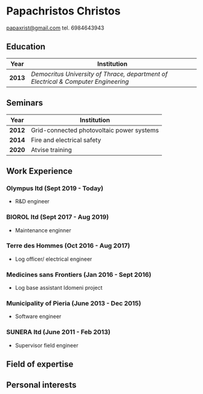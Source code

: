 # Papachristos Christos
papaxrist@gmail.com tel. 6984643943

## Education
Year | Institution
---- | -------------
**2013** | *Democritus University of Thrace, department of Electrical & Computer Engineering*
## Seminars
Year | Institution
---- | -------------
**2012** |Grid-connected photovoltaic power systems
**2014** |Fire and electrical safety
**2020** |Atvise training
## Work Experience
### Olympus ltd (Sept 2019 - Today)
- R&D engineer
### BIOROL ltd (Sept 2017 - Aug 2019)
- Maintenance enginner
### Terre des Hommes (Oct 2016 - Aug 2017)
- Log officer/ electrical engineer
### Medicines sans Frontiers (Jan 2016 - Sept 2016)
- Log base assistant Idomeni project
### Municipality of Pieria (June 2013 - Dec 2015)
- Software engineer
### SUNERA ltd (June 2011 - Feb 2013)
- Supervisor field engineer





## Field of expertise
## Personal interests
